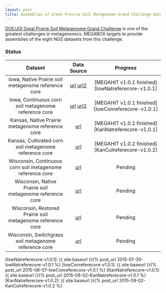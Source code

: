 ```yaml
---
layout: post
title: Assemblies of Great Prairie Soil Metagenome Grand Challenge Datasets
---
```


[DOE/JGI Great Prairie Soil Metagenome Grand Challenge](http://genome.jgi.doe.gov/GrePraGChallenge_2/GrePraGChallenge_2.info.html) is one of the greatest challenges in metagenomics. MEGABOX targets to provide assemblies of the eight NGS datasets from this challenge.

### Status

| Dataset | Data Source | Progress |
|:---:|:---:|:---:|
| Iowa, Native Prairie soil metagenome reference core | [url](http://genome.jgi.doe.gov/pages/projectStatus.jsf?db=IowNatreferecore) [url2](http://metagenomics.anl.gov/linkin.cgi?project=6377) | [MEGAHIT v1.0.1 finished][IowNatreferecore-v1.0.1] |
| Iowa, Continuous corn soil metagenome reference core | [url](http://genome.jgi.doe.gov/pages/projectStatus.jsf?db=Grami_3300000033) [url2](http://metagenomics.anl.gov/linkin.cgi?project=6368) | [MEGAHIT v1.0.1 finished][IowConreferecore-v1.0.1] |
| Kansas, Native Prairie metagenome reference core | [url](http://genome.jgi.doe.gov/pages/projectStatus.jsf?db=KanNatreferecore) | [MEGAHIT v1.0.1 finished][KanNatreferecore-v1.0.1] |
| Kansas, Cultivated corn soil metagenome reference core | [url](http://genome.jgi.doe.gov/pages/projectStatus.jsf?db=KanCulreferecore) | [MEGAHIT v1.0.2 finished][KanCulreferecore-v1.0.2] |
| Wisconsin, Continuous corn soil metagenome reference core | [url](http://genome.jgi.doe.gov/pages/projectStatus.jsf?db=WisConreferecore) | Pending |
| Wisconsin, Native Prairie soil metagenome reference core | [url](http://genome.jgi.doe.gov/pages/projectStatus.jsf?db=WisNatreferecore) | Pending |
| Wisconsin, Restored Prairie soil metagenome reference core | [url](http://genome.jgi.doe.gov/pages/projectStatus.jsf?db=WisResreferecore) | Pending |
| Wisconsin, Switchgrass soil metagenome reference core | [url](http://genome.jgi.doe.gov/pages/projectStatus.jsf?db=WisSwireferecore) | Pending |

[IowNatreferecore-v1.0.1]: {{ site.baseurl }}{% post_url 2015-07-30-IowNatreferecore-v1.0.1 %}
[IowConreferecore-v1.0.1]: {{ site.baseurl }}{% post_url 2015-08-07-IowConreferecore-v1.0.1 %}
[KanNatreferecore-v1.0.1]: {{ site.baseurl }}{% post_url 2015-08-02-KanNatreferecore-v1.0.1 %}
[KanNatreferecore-v1.0.2]: {{ site.baseurl }}{% post_url 2015-08-02-KanCulreferecore-v1.0.2 %}